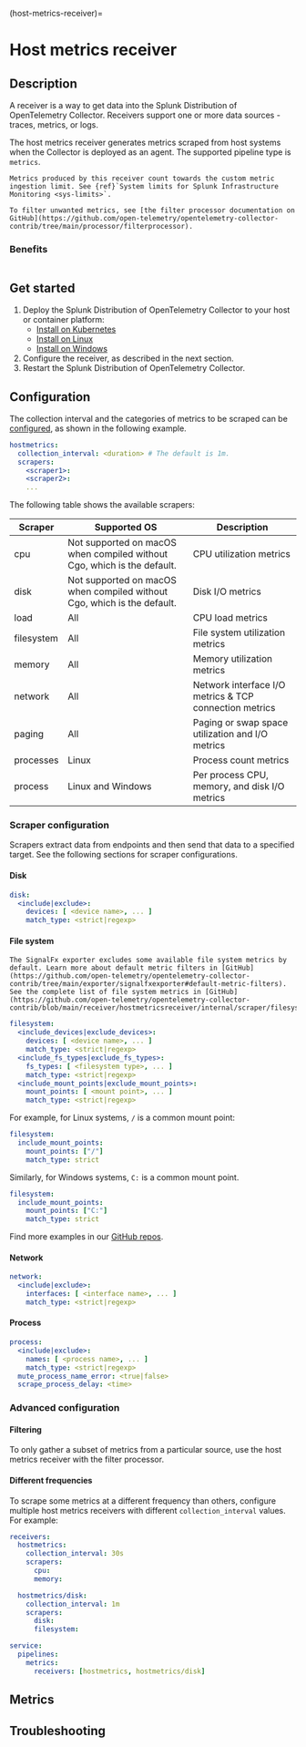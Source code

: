(host-metrics-receiver)=

# Host metrics receiver

<meta name="Description" content="Use this Splunk Observability Cloud integration for the host metrics monitor. See benefits, install, configuration, and metrics">

## Description

A receiver is a way to get data into the Splunk Distribution of OpenTelemetry Collector. Receivers support one or more data sources - traces, metrics, or logs.

The host metrics receiver generates metrics scraped from host systems when the Collector is deployed as an agent. The supported pipeline type is `metrics`.

```{note}
Metrics produced by this receiver count towards the custom metric ingestion limit. See {ref}`System limits for Splunk Infrastructure Monitoring <sys-limits>`.

To filter unwanted metrics, see [the filter processor documentation on GitHub](https://github.com/open-telemetry/opentelemetry-collector-contrib/tree/main/processor/filterprocessor).
```

### Benefits

```{include} /_includes/benefits.md
```

## Get started

1. Deploy the Splunk Distribution of OpenTelemetry Collector to your host or container platform:
   - <a href="https://docs.splunk.com/Observability/gdi/opentelemetry/install-k8s.html" target="_blank">Install on Kubernetes</a>
   - <a href="https://docs.splunk.com/Observability/gdi/opentelemetry/install-linux.html" target="_blank">Install on Linux</a>
   - <a href="https://docs.splunk.com/Observability/gdi/opentelemetry/install-windows.html" target="_blank">Install on Windows</a>
2. Configure the receiver, as described in the next section.
3. Restart the Splunk Distribution of OpenTelemetry Collector.

## Configuration

The collection interval and the categories of metrics to be scraped can be [configured](#scraper-configuration), as shown in the following example.

```yaml
hostmetrics:
  collection_interval: <duration> # The default is 1m.
  scrapers:
    <scraper1>:
    <scraper2>:
    ...
```

The following table shows the available scrapers:

| Scraper    | Supported OS              | Description            |
|------------|--------------------------|-------------|
| cpu        | Not supported on macOS when compiled without Cgo, which is the default. | CPU utilization metrics             |
| disk       | Not supported on macOS when compiled without Cgo, which is the default. | Disk I/O metrics         |
| load       | All             | CPU load metrics               |
| filesystem | All             | File system utilization metrics                        |
| memory     | All            | Memory utilization metrics                   |
| network    | All            | Network interface I/O metrics & TCP connection metrics |
| paging     | All        | Paging or swap space utilization and I/O metrics       |
| processes  | Linux        | Process count metrics             |
| process    | Linux and Windows       | Per process CPU, memory, and disk I/O metrics          |

### Scraper configuration

Scrapers extract data from endpoints and then send that data to a specified target. See the following sections for scraper configurations.

#### Disk

```yaml
disk:
  <include|exclude>:
    devices: [ <device name>, ... ]
    match_type: <strict|regexp>
```

#### File system

```{note}
The SignalFx exporter excludes some available file system metrics by default. Learn more about default metric filters in [GitHub](https://github.com/open-telemetry/opentelemetry-collector-contrib/tree/main/exporter/signalfxexporter#default-metric-filters). See the complete list of file system metrics in [GitHub](https://github.com/open-telemetry/opentelemetry-collector-contrib/blob/main/receiver/hostmetricsreceiver/internal/scraper/filesystemscraper/documentation.md). 
```

```yaml
filesystem:
  <include_devices|exclude_devices>:
    devices: [ <device name>, ... ]
    match_type: <strict|regexp>
  <include_fs_types|exclude_fs_types>:
    fs_types: [ <filesystem type>, ... ]
    match_type: <strict|regexp>
  <include_mount_points|exclude_mount_points>:
    mount_points: [ <mount point>, ... ]
    match_type: <strict|regexp>
```

For example, for Linux systems, `/` is a common mount point:

```yaml
filesystem:
  include_mount_points:
    mount_points: ["/"]
    match_type: strict
```

Similarly, for Windows systems, `C:` is a common mount point.

```yaml
filesystem:
  include_mount_points:
    mount_points: ["C:"]
    match_type: strict
```

Find more examples in our <a href="https://github.com/signalfx/splunk-otel-collector-chart/blob/e9c3758ee9fa8b82c0ec67a5f855095d624b5178/helm-charts/splunk-otel-collector/templates/daemonset.yaml#L450">GitHub repos</a>.

#### Network

```yaml
network:
  <include|exclude>:
    interfaces: [ <interface name>, ... ]
    match_type: <strict|regexp>
```

#### Process

```yaml
process:
  <include|exclude>:
    names: [ <process name>, ... ]
    match_type: <strict|regexp>
  mute_process_name_error: <true|false>
  scrape_process_delay: <time>
```

### Advanced configuration

#### Filtering

To only gather a subset of metrics from a particular source, use the host metrics receiver with the filter processor.

#### Different frequencies

To scrape some metrics at a different frequency than others, configure multiple host metrics receivers with different `collection_interval` values. For example:

```yaml
receivers:
  hostmetrics:
    collection_interval: 30s
    scrapers:
      cpu:
      memory:

  hostmetrics/disk:
    collection_interval: 1m
    scrapers:
      disk:
      filesystem:

service:
  pipelines:
    metrics:
      receivers: [hostmetrics, hostmetrics/disk]

```
## Metrics

## Troubleshooting

```{include} /_includes/troubleshooting.md
```
